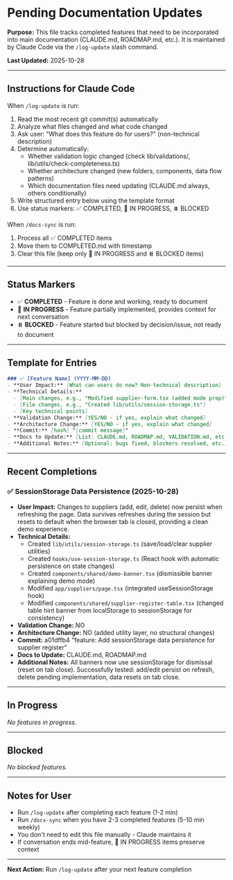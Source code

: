# Pending Documentation Updates

**Purpose:** This file tracks completed features that need to be incorporated into main documentation (CLAUDE.md, ROADMAP.md, etc.). It is maintained by Claude Code via the `/log-update` slash command.

**Last Updated:** 2025-10-28

---

## Instructions for Claude Code

When `/log-update` is run:
1. Read the most recent git commit(s) automatically
2. Analyze what files changed and what code changed
3. Ask user: "What does this feature do for users?" (non-technical description)
4. Determine automatically:
   - Whether validation logic changed (check lib/validations/, lib/utils/check-completeness.ts)
   - Whether architecture changed (new folders, components, data flow patterns)
   - Which documentation files need updating (CLAUDE.md always, others conditionally)
5. Write structured entry below using the template format
6. Use status markers: ✅ COMPLETED, 🚧 IN PROGRESS, ⏸️ BLOCKED

When `/docs-sync` is run:
1. Process all ✅ COMPLETED items
2. Move them to COMPLETED.md with timestamp
3. Clear this file (keep only 🚧 IN PROGRESS and ⏸️ BLOCKED items)

---

## Status Markers

- ✅ **COMPLETED** - Feature is done and working, ready to document
- 🚧 **IN PROGRESS** - Feature partially implemented, provides context for next conversation
- ⏸️ **BLOCKED** - Feature started but blocked by decision/issue, not ready to document

---

## Template for Entries

```markdown
### ✅ [Feature Name] (YYYY-MM-DD)
- **User Impact:** [What can users do now? Non-technical description]
- **Technical Details:**
  - [Main changes, e.g., "Modified supplier-form.tsx (added mode prop)"]
  - [File changes, e.g., "Created lib/utils/session-storage.ts"]
  - [Key technical points]
- **Validation Change:** [YES/NO - if yes, explain what changed]
- **Architecture Change:** [YES/NO - if yes, explain what changed]
- **Commit:** [hash] "[commit message]"
- **Docs to Update:** [List: CLAUDE.md, ROADMAP.md, VALIDATION.md, etc.]
- **Additional Notes:** [Optional: bugs fixed, blockers resolved, etc.]
```

---

## Recent Completions

<!-- Claude Code: Add completed features here via /log-update -->
<!-- These will be processed by /docs-sync and moved to COMPLETED.md -->

### ✅ SessionStorage Data Persistence (2025-10-28)
- **User Impact:** Changes to suppliers (add, edit, delete) now persist when refreshing the page. Data survives refreshes during the session but resets to default when the browser tab is closed, providing a clean demo experience.
- **Technical Details:**
  - Created `lib/utils/session-storage.ts` (save/load/clear supplier utilities)
  - Created `hooks/use-session-storage.ts` (React hook with automatic persistence on state changes)
  - Created `components/shared/demo-banner.tsx` (dismissible banner explaining demo mode)
  - Modified `app/suppliers/page.tsx` (integrated useSessionStorage hook)
  - Modified `components/shared/supplier-register-table.tsx` (changed table hint banner from localStorage to sessionStorage for consistency)
- **Validation Change:** NO
- **Architecture Change:** NO (added utility layer, no structural changes)
- **Commit:** a01dffb4 "feature: Add sessionStorage data persistence for supplier register"
- **Docs to Update:** CLAUDE.md, ROADMAP.md
- **Additional Notes:** All banners now use sessionStorage for dismissal (reset on tab close). Successfully tested: add/edit persist on refresh, delete pending implementation, data resets on tab close.

---

## In Progress

<!-- Features currently being worked on - provides context for future conversations -->

*No features in progress.*

---

## Blocked

<!-- Features started but blocked by decision/issue -->

*No blocked features.*

---

## Notes for User

- Run `/log-update` after completing each feature (1-2 min)
- Run `/docs-sync` when you have 2-3 completed features (5-10 min weekly)
- You don't need to edit this file manually - Claude maintains it
- If conversation ends mid-feature, 🚧 IN PROGRESS items preserve context

---

**Next Action:** Run `/log-update` after your next feature completion
